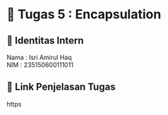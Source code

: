 # 📁 Tugas 5 : Encapsulation

## 👤 Identitas Intern
Nama : Isri Amirul Haq          
NIM  : 235150600111011

## 🔗 Link Penjelasan Tugas
https
